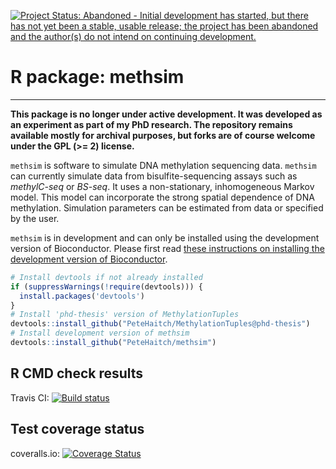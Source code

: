 [![Project Status: Abandoned - Initial development has started, but there has not yet been a stable, usable release; the project has been abandoned and the author\(s\) do not intend on continuing development.](http://www.repostatus.org/badges/latest/abandoned.svg)](http://www.repostatus.org/#abandoned)

# R package: methsim
------------------------


__This package is no longer under active development. It was developed as an experiment as part of my PhD research. The repository remains available mostly for archival purposes, but forks are of course welcome under the GPL (>= 2) license.__

`methsim` is software to simulate DNA methylation sequencing data. `methsim` 
can currently simulate data from bisulfite-sequencing assays such as 
_methylC-seq_ or _BS-seq_. It uses a non-stationary, inhomogeneous Markov model. 
This model can incorporate the strong spatial dependence of DNA methylation. 
Simulation parameters can be estimated from data or specified by the user.

`methsim` is in development and can only be installed using the development 
version of Bioconductor. Please first read 
[these instructions on installing the development version of Bioconductor](http://www.bioconductor.org/developers/how-to/useDevel/).

```R
# Install devtools if not already installed
if (suppressWarnings(!require(devtools))) {
  install.packages('devtools')
}
# Install 'phd-thesis' version of MethylationTuples
devtools::install_github("PeteHaitch/MethylationTuples@phd-thesis")
# Install development version of methsim
devtools::install_github("PeteHaitch/methsim")
```

## R CMD check results
Travis CI: <a href="https://travis-ci.org/PeteHaitch/methsim"><img src="https://travis-ci.org/PeteHaitch/methsim.svg?branch=master" alt="Build status"></a>

## Test coverage status
coveralls.io: [![Coverage Status](https://coveralls.io/repos/PeteHaitch/methsim/badge.svg?branch=master)](https://coveralls.io/r/PeteHaitch/methsim?branch=master)
